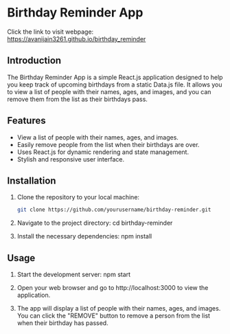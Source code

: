 # Birthday Reminder App

Click the link to visit webpage:
https://avanijain3261.github.io/birthday_reminder

## Introduction

The Birthday Reminder App is a simple React.js application designed to help you keep track of upcoming birthdays from a static Data.js file. It allows you to view a list of people with their names, ages, and images, and you can remove them from the list as their birthdays pass.

## Features

- View a list of people with their names, ages, and images.
- Easily remove people from the list when their birthdays are over.
- Uses React.js for dynamic rendering and state management.
- Stylish and responsive user interface.

## Installation

1. Clone the repository to your local machine:

   ```bash
   git clone https://github.com/yourusername/birthday-reminder.git

2. Navigate to the project directory:
    cd birthday-reminder

3. Install the necessary dependencies:
    npm install

## Usage
1. Start the development server:
    npm start

2. Open your web browser and go to http://localhost:3000 to view the application.

3. The app will display a list of people with their names, ages, and images. You can click the "REMOVE" button to remove a person from the list when their birthday has passed.
